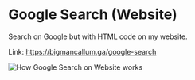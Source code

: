 # Google Search (Website)
Search on Google but with HTML code on my website.

Link: https://bigmancallum.ga/google-search


![How Google Search on Website works](https://media1.giphy.com/media/4asYHiHrBhUuRPfluk/giphy.gif?cid=6c09b952aef691b5515df12c66352c2561e99ed3f1f9e7b5&rid=giphy.gif&ct=g)
